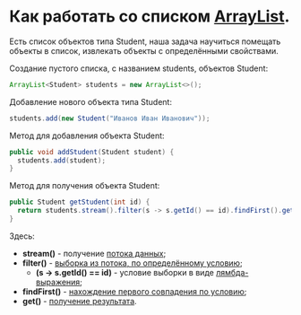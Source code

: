 # Как работать со списком [ArrayList](https://metanit.com/java/tutorial/5.2.php).

Есть список объектов типа Student, наша задача научиться помещать объекты в список, извлекать объекты с определёнными свойствами.

Создание пустого списка, с названием students, объектов Student:
```Java
ArrayList<Student> students = new ArrayList<>();
```

Добавление нового объекта типа Student:

```Java
students.add(new Student("Иванов Иван Иванович"));
```
Метод для добавления объекта Student:
```Java
public void addStudent(Student student) {
  students.add(student);
}
```

Метод для получения объекта Student:

```Java
public Student getStudent(int id) {
  return students.stream().filter(s -> s.getId() == id).findFirst().get();
}
```

Здесь:
- **stream()** - получение [потока данных](https://metanit.com/java/tutorial/10.1.php);
- **filter()** - [выборка из потока, по определённому условию](https://metanit.com/java/tutorial/10.3.php);
  - **(s -> s.getId() == id)** - условие выборки в виде [лямбда-выражения](https://metanit.com/java/tutorial/9.1.php);
- **findFirst()** - [нахождение первого совпадения по условию](https://metanit.com/java/tutorial/10.11.php);
- **get()** - [получение результата](https://metanit.com/java/tutorial/10.12.php).
